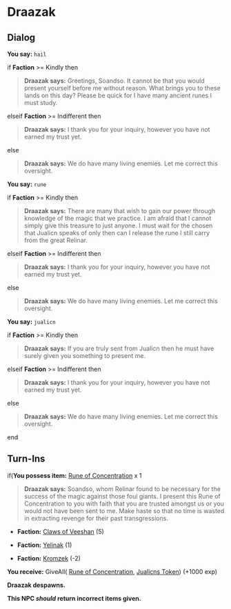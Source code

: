 # Draazak
## Dialog

**You say:** `hail`



if **Faction** >= Kindly then



>**Draazak says:** Greetings, Soandso. It cannot be that you would present yourself before me without reason. What brings you to these lands on this day? Please be quick for I have many ancient runes I must study.


elseif **Faction** >= Indifferent then



>**Draazak says:** I thank you for your inquiry, however you have not earned my trust yet.


else



>**Draazak says:** We do have many living enemies.  Let me correct this oversight.


**You say:** `rune`




if **Faction** >= Kindly then



>**Draazak says:** There are many that wish to gain our power through knowledge of the magic that we practice. I am afraid that I cannot simply give this treasure to just anyone. I must wait for the chosen that Jualicn speaks of only then can I release the rune I still carry from the great Relinar.


elseif **Faction** >= Indifferent then



>**Draazak says:** I thank you for your inquiry, however you have not earned my trust yet.


else



>**Draazak says:** We do have many living enemies.  Let me correct this oversight.


**You say:** `jualicn`



if **Faction** >= Kindly then



>**Draazak says:** If you are truly sent from Jualicn then he must have surely given you something to present me.



elseif **Faction** >= Indifferent then



>**Draazak says:** I thank you for your inquiry, however you have not earned my trust yet.


else



>**Draazak says:** We do have many living enemies.  Let me correct this oversight.

end

## Turn-Ins





if(**You possess item:**  [Rune of Concentration](/item/1896) x 1


>**Draazak says:** Soandso, whom Relinar found to be necessary for the success of the magic against those foul giants. I present this Rune of Concentration to you with faith that you are trusted amongst us or you would not have been sent to me. Make haste so that no time is wasted in extracting revenge for their past transgressions.


* __Faction:__ [Claws of Veeshan](/faction/430) (5)


* __Faction:__ [Yelinak](/faction/436) (1)


* __Faction:__ [Kromzek](/faction/448) (-2)


 **You receive:** GiveAll( [Rune of Concentration](/item/1896), [Jualicns Token](/item/1908)) (+1000 exp)


**Draazak despawns.**

**This NPC *should* return incorrect items given.**
